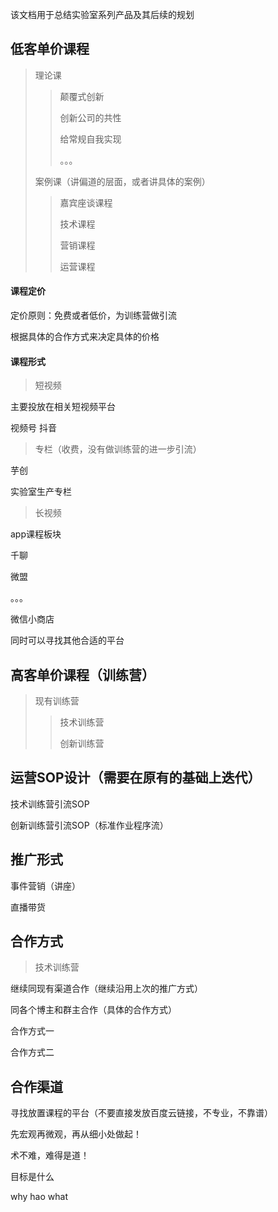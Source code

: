 该文档用于总结实验室系列产品及其后续的规划

## 低客单价课程

> 理论课
>
>> 颠覆式创新
>>
>> 创新公司的共性
>>
>> 给常规自我实现
>>
>> 。。。
>>
>>
>
> 案例课（讲偏道的层面，或者讲具体的案例）
>
>> 嘉宾座谈课程
>>
>> 技术课程
>>
>> 营销课程
>>
>> 运营课程
>>
>>

#### 课程定价

定价原则：免费或者低价，为训练营做引流

根据具体的合作方式来决定具体的价格

#### 课程形式

> 短视频

主要投放在相关短视频平台

视频号
抖音

> 专栏（收费，没有做训练营的进一步引流）

芋创

实验室生产专栏

> 长视频

app课程板块

千聊

微盟

。。。

微信小商店

同时可以寻找其他合适的平台

## 高客单价课程（训练营）

> 现有训练营
>
>> 技术训练营
>>
>> 创新训练营
>>

## 运营SOP设计（需要在原有的基础上迭代）

技术训练营引流SOP


创新训练营引流SOP（标准作业程序流）


## 推广形式

事件营销（讲座）

直播带货


## 合作方式

> 技术训练营

继续同现有渠道合作（继续沿用上次的推广方式）

同各个博主和群主合作（具体的合作方式）


合作方式一




合作方式二



## 合作渠道




寻找放置课程的平台（不要直接发放百度云链接，不专业，不靠谱）

先宏观再微观，再从细小处做起！

术不难，难得是道！

目标是什么

why hao what
